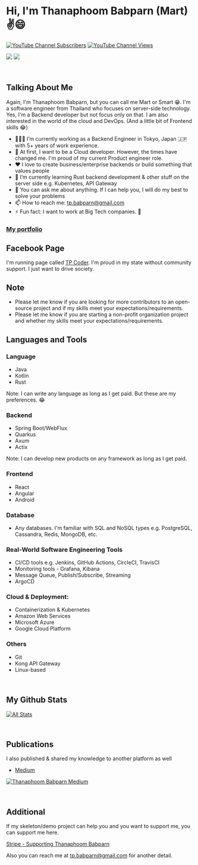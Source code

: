 # Hi, I'm Thanaphoom Babparn (Mart) ✌😄

[![YouTube Channel Subscribers](https://img.shields.io/youtube/channel/subscribers/UC5JMHvrfKREtQoDi_AQO_Hg?label=People%20subscribed%20to%20my%20channel&style=social)](https://www.youtube.com/channel/UC5JMHvrfKREtQoDi_AQO_Hg?sub_confirmation=1) 
[![YouTube Channel Views](https://img.shields.io/youtube/channel/views/UC5JMHvrfKREtQoDi_AQO_Hg?label=Total%20views%20on%20my%20channel&style=social)](https://www.youtube.com/channel/UC5JMHvrfKREtQoDi_AQO_Hg?sub_confirmation=1)

[![](https://img.shields.io/badge/linkedin-%230077B5.svg?style=for-the-badge&logo=linkedin)](https://www.linkedin.com/in/thanaphoom-babparn/)
[![](https://img.shields.io/badge/Medium-12100E?style=for-the-badge&logo=medium&logoColor=white)](https://medium.com/@tpbabparn)

<br />

## Talking About Me

Again, I'm Thanaphoom Babparn, but you can call me Mart or Smart 😁. I'm a software engineer from Thailand who focuses on server-side technology.
Yes, I'm a Backend developer but not focus only on that. I am also interested in the world of the cloud and DevOps. (And a little bit of Frontend skills 😂)

- 👨🏽‍💻 I’m currently working as a Backend Engineer in Tokyo, Japan 🇯🇵 with 5+ years of work experience.
- 💭 At first, I want to be a Cloud developer. However, the times have changed me. I'm proud of my current Product engineer role.
- ❤ I love to create business/enterprise backends or build something that values people
- 🌱 I’m currently learning Rust backend development & other stuff on the server side e.g. Kubernetes, API Gateway
- 💬 You can ask me about anything. If I can help you, I will do my best to solve your problems
- 📫 How to reach me: tp.babparn@gmail.com
- ⚡ Fun fact: I want to work at Big Tech companies. 🥺

### [My portfolio](https://portfolio.tpcoder.dev/)

## Facebook Page

I'm running page called [TP Coder](https://www.facebook.com/tpcoder). I'm proud in my state without community support. I just want to drive society.

## Note

* Please let me know if you are looking for more contributors to an open-source project and if my skills meet your expectations/requirements.
* Please let me know if you are starting a non-profit organization project and whether my skills meet your expectations/requirements.

## Languages and Tools

### Language

* Java
* Kotlin
* Rust

Note: I can write any language as long as I get paid. But these are my preferences. 😂

### Backend

* Spring Boot/WebFlux
* Quarkus
* Axum
* Actix

Note: I can develop new products on any framework as long as I get paid.

### Frontend

* React
* Angular
* Android

### Database

* Any databases. I'm familiar with SQL and NoSQL types e.g. PostgreSQL, Cassandra, Redis, MongoDB, etc.


### Real-World Software Engineering Tools

* CI/CD tools e.g. Jenkins, GitHub Actions, CircleCI, TravisCI
* Monitoring tools - Grafana, Kibana
* Message Queue, Publish/Subscribe, Streaming
* ArgoCD

### Cloud & Deployment:

* Containerization & Kubernetes
* Amazon Web Services
* Microsoft Azure
* Google Cloud Platform

### Others

* Git
* Kong API Gateway
* Linux-based

<br />

## My Github Stats

[![All Stats](https://github-readme-stats.vercel.app/api?username=marttp&rank_icon=github&theme=chartreuse-dark)](https://github.com/marttp)

<br />

## Publications

I also published & shared my knowledge to another platform as well

- [Medium](https://medium.com/@tpbabparn)

[![Thanaphoom Babparn Medium](https://github-readme-medium.vercel.app/?username=tpbabparn)](https://medium.com/@tpbabparn)

<br />

## Additional

If my skeleton/demo project can help you and you want to support me, you can support me here.

[Stripe - Supporting Thanaphoom Babparn](https://buy.stripe.com/fZedRR6HSfxk73acMM)


Also you can reach me at tp.babparn@gmail.com for another detail.

